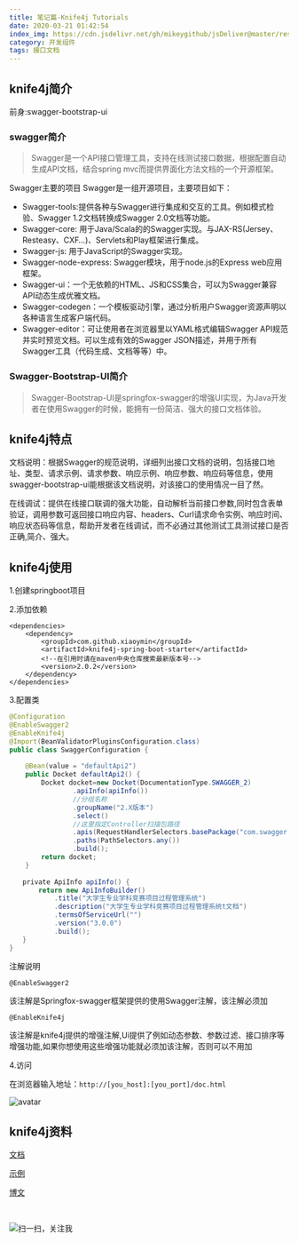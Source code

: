 ```yaml
---
title: 笔记篇-Knife4j Tutorials
date: 2020-03-21 01:42:54
index_img: https://cdn.jsdelivr.net/gh/mikeygithub/jsDeliver@master/resource/img/knife4j.jpeg
category: 开发组件
tags: 接口文档
---
```


## knife4j简介

前身:swagger-bootstrap-ui

### swagger简介

>Swagger是一个API接口管理工具，支持在线测试接口数据，根据配置自动生成API文档，结合spring mvc而提供界面化方法文档的一个开源框架。

Swagger主要的项目
Swagger是一组开源项目，主要项目如下：

- Swagger-tools:提供各种与Swagger进行集成和交互的工具。例如模式检验、Swagger 1.2文档转换成Swagger 2.0文档等功能。
- Swagger-core: 用于Java/Scala的的Swagger实现。与JAX-RS(Jersey、Resteasy、CXF…)、Servlets和Play框架进行集成。
- Swagger-js: 用于JavaScript的Swagger实现。
- Swagger-node-express: Swagger模块，用于node.js的Express web应用框架。
- Swagger-ui：一个无依赖的HTML、JS和CSS集合，可以为Swagger兼容API动态生成优雅文档。
- Swagger-codegen：一个模板驱动引擎，通过分析用户Swagger资源声明以各种语言生成客户端代码。
- Swagger-editor：可让使用者在浏览器里以YAML格式编辑Swagger API规范并实时预览文档。可以生成有效的Swagger JSON描述，并用于所有Swagger工具（代码生成、文档等等）中。

### Swagger-Bootstrap-UI简介

>Swagger-Bootstrap-UI是springfox-swagger的增强UI实现，为Java开发者在使用Swagger的时候，能拥有一份简洁、强大的接口文档体验。

## knife4j特点

文档说明：根据Swagger的规范说明，详细列出接口文档的说明，包括接口地址、类型、请求示例、请求参数、响应示例、响应参数、响应码等信息，使用swagger-bootstrap-ui能根据该文档说明，对该接口的使用情况一目了然。

在线调试：提供在线接口联调的强大功能，自动解析当前接口参数,同时包含表单验证，调用参数可返回接口响应内容、headers、Curl请求命令实例、响应时间、响应状态码等信息，帮助开发者在线调试，而不必通过其他测试工具测试接口是否正确,简介、强大。

## knife4j使用

1.创建springboot项目

2.添加依赖

```text
<dependencies>
    <dependency>
        <groupId>com.github.xiaoymin</groupId>
        <artifactId>knife4j-spring-boot-starter</artifactId>
        <!--在引用时请在maven中央仓库搜索最新版本号-->
        <version>2.0.2</version>
    </dependency>
</dependencies>
```

3.配置类
````java
@Configuration
@EnableSwagger2
@EnableKnife4j
@Import(BeanValidatorPluginsConfiguration.class)
public class SwaggerConfiguration {
 
    @Bean(value = "defaultApi2")
    public Docket defaultApi2() {
        Docket docket=new Docket(DocumentationType.SWAGGER_2)
                .apiInfo(apiInfo())
                //分组名称
                .groupName("2.X版本")
                .select()
                //这里指定Controller扫描包路径
                .apis(RequestHandlerSelectors.basePackage("com.swagger.bootstrap.ui.demo.new2"))
                .paths(PathSelectors.any())
                .build();
        return docket;
    }
    
　　private ApiInfo apiInfo() {
   　　 return new ApiInfoBuilder()
      　　  .title("大学生专业学科竞赛项目过程管理系统")
        　　.description("大学生专业学科竞赛项目过程管理系统t文档")
        　　.termsOfServiceUrl("")
        　　.version("3.0.0")
        　　.build();
　　}
}
````
注解说明

`@EnableSwagger2`

该注解是Springfox-swagger框架提供的使用Swagger注解，该注解必须加

`@EnableKnife4j`

该注解是knife4j提供的增强注解,Ui提供了例如动态参数、参数过滤、接口排序等增强功能,如果你想使用这些增强功能就必须加该注解，否则可以不用加

4.访问

在浏览器输入地址：`http://[you_host]:[you_port]/doc.html`

 

 ![avatar](https://cdn.jsdelivr.net/gh/mikeygithub/jsDeliver@master/resource/img/knife4j-1.jpg)

 

## knife4j资料

[文档](https://doc.xiaominfo.com/guide/useful.html)

[示例](https://gitee.com/xiaoym/swagger-bootstrap-ui-demo)

[博文](https://www.cnblogs.com/fby698/p/11581845.html)

<br/>


![扫一扫，关注我](https://cdn.jsdelivr.net/gh/mikeygithub/jsDeliver@master/resource/img/wechat.jpg)